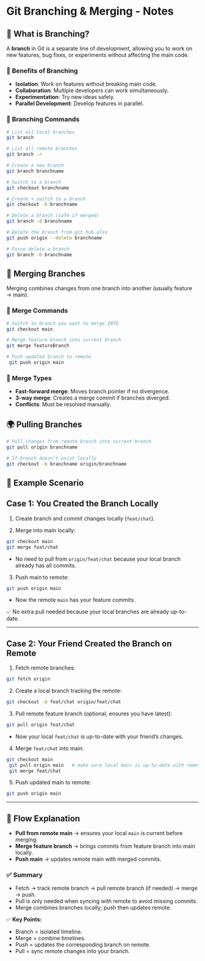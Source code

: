 # Git Branching & Merging - Notes

## 🌿 What is Branching?

A **branch** in Git is a separate line of development, allowing you to work on new features, bug fixes, or experiments without affecting the main code.

### 🔹 Benefits of Branching

* **Isolation**: Work on features without breaking main code.
* **Collaboration**: Multiple developers can work simultaneously.
* **Experimentation**: Try new ideas safely.
* **Parallel Development**: Develop features in parallel.

### 🔹 Branching Commands

```bash
# List all local branches
git branch

# List all remote branches
git branch -r

# Create a new branch
git branch branchname

# Switch to a branch
git checkout branchname

# Create + switch to a branch
git checkout -b branchname

# Delete a branch (safe if merged)
git branch -d branchname

# Delete the branch from git hub also
git push origin --delete branchname 

# Force delete a branch
git branch -D branchname
```

## 🔀 Merging Branches

Merging combines changes from one branch into another (usually feature → main).

### 🔹 Merge Commands

```bash
# Switch to branch you want to merge INTO
git checkout main

# Merge feature branch into current branch
git merge featureBranch

# Push updated branch to remote
 git push origin main
```

### 🔹 Merge Types

* **Fast-forward merge**: Moves branch pointer if no divergence.
* **3-way merge**: Creates a merge commit if branches diverged.
* **Conflicts**: Must be resolved manually.

## 🌍 Pulling Branches

```bash
# Pull changes from remote branch into current branch
git pull origin branchname

# If branch doesn’t exist locally
git checkout -b branchname origin/branchname
```

## 📌 Example Scenario

## Case 1: You Created the Branch Locally

1. Create branch and commit changes locally (`feat/chat`).

2. Merge into main locally:

```bash
git checkout main
git merge feat/chat
```

* No need to pull from `origin/feat/chat` because your local branch already has all commits.

3. Push main to remote:

```bash
git push origin main
```

* Now the remote `main` has your feature commits.

✅ No extra pull needed because your local branches are already up-to-date.

---

## Case 2: Your Friend Created the Branch on Remote

1. Fetch remote branches:

```bash
git fetch origin
```

2. Create a local branch tracking the remote:

```bash
git checkout -b feat/chat origin/feat/chat
```

3. Pull remote feature branch (optional, ensures you have latest):

```bash
git pull origin feat/chat
```

* Now your local `feat/chat` is up-to-date with your friend’s changes.

4. Merge `feat/chat` into main:

```bash
git checkout main
 git pull origin main   # make sure local main is up-to-date with remote
 git merge feat/chat
```

5. Push updated main to remote:

```bash
git push origin main
```

---

## 🔑 Flow Explanation

* **Pull from remote main** → ensures your local `main` is current before merging.
* **Merge feature branch** → brings commits from feature branch into main locally.
* **Push main** → updates remote main with merged commits.

### ✅ Summary

* Fetch → track remote branch → pull remote branch (if needed) → merge → push.
* Pull is only needed when syncing with remote to avoid missing commits.
* Merge combines branches locally; push then updates remote.


✅ **Key Points:**

* Branch = isolated timeline.
* Merge = combine timelines.
* Push = updates the corresponding branch on remote.
* Pull = sync remote changes into your branch.